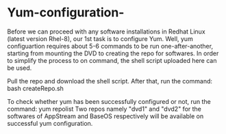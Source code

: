 # Yum-configuration-

Before we can proceed with any software installations in Redhat Linux (latest version Rhel-8), our 1st task is to configure Yum. Well, yum configuartion requires about 5-6 commands to be run one-after-another, starting from mounting the DVD to creating the repo for softwares. In order to simplify the process to on command, the shell script uploaded here can be used. 

Pull the repo and download the shell script. After that, run the command:
             bash createRepo.sh
 
To check whether yum has been successfully configured or not, run the command:
             yum repolist
Two repos namely "dvd1" and "dvd2" for the softwares of AppStream and BaseOS respectively will be available on successful yum configuration.
